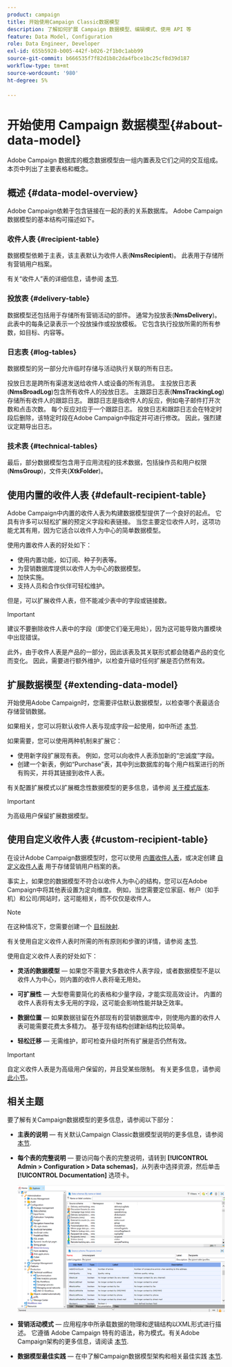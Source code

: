 ```yaml
---
product: campaign
title: 开始使用Campaign Classic数据模型
description: 了解如何扩展 Campaign 数据模型、编辑模式、使用 API 等
feature: Data Model, Configuration
role: Data Engineer, Developer
exl-id: 655b5928-b005-442f-b026-2f1b0c1abb99
source-git-commit: b666535f7f82d1b8c2da4fbce1bc25cf8d39d187
workflow-type: tm+mt
source-wordcount: '980'
ht-degree: 5%

---
```


# 开始使用 Campaign 数据模型{#about-data-model}

Adobe Campaign 数据库的概念数据模型由一组内置表及它们之间的交互组成。本页中列出了主要表格和概念。

## 概述 {#data-model-overview}

Adobe Campaign依赖于包含链接在一起的表的关系数据库。 Adobe Campaign数据模型的基本结构可描述如下。

### 收件人表 {#recipient-table}

数据模型依赖于主表，该主表默认为收件人表(**NmsRecipient**)。 此表用于存储所有营销用户档案。

有关“收件人”表的详细信息，请参阅 [本节](#default-recipient-table).

### 投放表 {#delivery-table}

数据模型还包括用于存储所有营销活动的部件。 通常为投放表(**NmsDelivery**)。 此表中的每条记录表示一个投放操作或投放模板。 它包含执行投放所需的所有参数，如目标、内容等。

### 日志表 {#log-tables}

数据模型的另一部分允许临时存储与活动执行关联的所有日志。

投放日志是跨所有渠道发送给收件人或设备的所有消息。 主投放日志表(**NmsBroadLog**)包含所有收件人的投放日志。
主跟踪日志表(**NmsTrackingLog**)存储所有收件人的跟踪日志。 跟踪日志是指收件人的反应，例如电子邮件打开次数和点击次数。 每个反应对应于一个跟踪日志。
投放日志和跟踪日志会在特定时段后删除，该特定时段在Adobe Campaign中指定并可进行修改。 因此，强烈建议定期导出日志。

### 技术表 {#technical-tables}

最后，部分数据模型包含用于应用流程的技术数据，包括操作员和用户权限(**NmsGroup**)，文件夹(**XtkFolder**)。

## 使用内置的收件人表 {#default-recipient-table}

Adobe Campaign中内置的收件人表为构建数据模型提供了一个良好的起点。 它具有许多可以轻松扩展的预定义字段和表链接。 当您主要定位收件人时，这项功能尤其有用，因为它适合以收件人为中心的简单数据模型。

使用内置收件人表的好处如下：

* 使用内置功能，如订阅、种子列表等。
* 为营销数据库提供以收件人为中心的数据模型。
* 加快实施。
* 支持人员和合作伙伴可轻松维护。

但是，可以扩展收件人表，但不能减少表中的字段或链接数。

>[!IMPORTANT]
>
>建议不要删除收件人表中的字段（即使它们毫无用处），因为这可能导致内置模块中出现错误。

此外，由于收件人表是产品的一部分，因此该表及其关联形式都会随着产品的变化而变化。 因此，需要进行额外维护，以检查升级时任何扩展是否仍然有效。

## 扩展数据模型 {#extending-data-model}

开始使用Adobe Campaign时，您需要评估默认数据模型，以检查哪个表最适合存储营销数据。

如果相关，您可以将默认收件人表与现成字段一起使用，如中所述 [本节](#default-recipient-table).

如果需要，您可以使用两种机制来扩展它：

* 使用新字段扩展现有表。 例如，您可以向收件人表添加新的“忠诚度”字段。
* 创建一个新表，例如“Purchase”表，其中列出数据库的每个用户档案进行的所有购买，并将其链接到收件人表。

有关配置扩展模式以扩展概念性数据模型的更多信息，请参阅 [关于模式版本](../../configuration/using/about-schema-edition.md).

>[!IMPORTANT]
>
>为高级用户保留扩展数据模型。

## 使用自定义收件人表 {#custom-recipient-table}

在设计Adobe Campaign数据模型时，您可以使用 [内置收件人表](#default-recipient-table)，或决定创建 [自定义收件人表](../../configuration/using/about-custom-recipient-table.md) 用于存储营销用户档案的表。

事实上，如果您的数据模型不符合以收件人为中心的结构，您可以在Adobe Campaign中将其他表设置为定向维度。 例如，当您需要定位家庭、帐户（如手机）和公司/网站时，这可能相关，而不仅仅是收件人。

>[!NOTE]
>
>在这种情况下，您需要创建一个 [目标映射](../../configuration/using/target-mapping.md).

有关使用自定义收件人表时所需的所有原则和步骤的详情，请参阅 [本节](../../configuration/using/about-custom-recipient-table.md).

使用自定义收件人表的好处如下：

* **灵活的数据模型**  — 如果您不需要大多数收件人表字段，或者数据模型不是以收件人为中心，则内置的收件人表将毫无用处。

* **可扩展性**  — 大型卷需要简化的表格和少量字段，才能实现高效设计。 内置的收件人表将有太多无用的字段，这可能会影响性能并缺乏效率。

* **数据位置**  — 如果数据驻留在外部现有的营销数据库中，则使用内置的收件人表可能需要花费太多精力。 基于现有结构创建新结构比较简单。

* **轻松迁移**  — 无需维护，即可检查升级时所有扩展是否仍然有效。

>[!IMPORTANT]
>
>自定义收件人表是为高级用户保留的，并且受某些限制。 有关更多信息，请参阅[此小节](../../configuration/using/about-custom-recipient-table.md)。

## 相关主题

要了解有关Campaign数据模型的更多信息，请参阅以下部分：

* **主表的说明**  — 有关默认Campaign Classic数据模型说明的更多信息，请参阅 [本节](../../configuration/using/data-model-description.md).

* **每个表的完整说明**  — 要访问每个表的完整说明，请转到 **[!UICONTROL Admin > Configuration > Data schemas]**，从列表中选择资源，然后单击 **[!UICONTROL Documentation]** 选项卡。

  ![](assets/data-model_documentation-tab.png)


* **营销活动模式**  — 应用程序中所承载数据的物理和逻辑结构以XML形式进行描述。 它遵循 Adobe Campaign 特有的语法，称为模式。有关Adobe Campaign架构的更多信息，请阅读 [本节](../../configuration/using/about-schema-reference.md).

* **数据模型最佳实践**  — 在中了解Campaign数据模型架构和相关最佳实践 [本节](../../configuration/using/data-model-best-practices.md#data-model-architecture).
